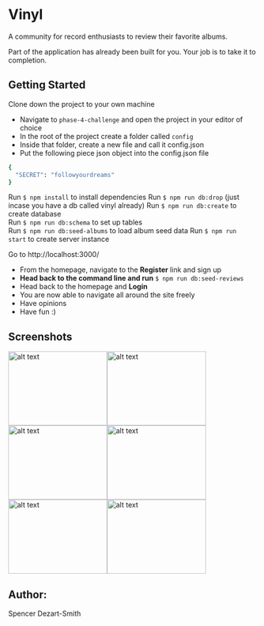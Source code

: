 # Vinyl

A community for record enthusiasts to review their favorite albums.

Part of the application has already been built for you. Your job is to take it to completion.

## Getting Started

Clone down the project to your own machine
  - Navigate to `phase-4-challenge` and open the project in your editor of choice
  - In the root of the project create a folder called `config`
  - Inside that folder, create a new file and call it config.json
  - Put the following piece json object into the config.json file
  ```ruby
  {
	"SECRET": "followyourdreams"
  }
  ```

Run `$ npm install` to install dependencies
Run `$ npm run db:drop` (just incase you have a db called vinyl already)
Run `$ npm run db:create` to create database  
Run `$ npm run db:schema` to set up tables  
Run `$ npm run db:seed-albums` to load album seed data 
Run `$ npm run start` to create server instance

Go to http://localhost:3000/
  - From the homepage, navigate to the **Register** link and sign up
  - **Head back to the command line and run** `$ npm run db:seed-reviews`
  - Head back to the homepage and **Login**
  - You are now able to navigate all around the site freely
  - Have opinions
  - Have fun :)

## Screenshots

<img src="http://i.imgur.com/OtpxzSt.png" alt="alt text" width="200" height="150"><img src="http://i.imgur.com/KuoYfN3.png" alt="alt text" width="200" height="150"><img src="http://i.imgur.com/CSOiaxd.png" alt="alt text" width="200" height="150"><img src="http://i.imgur.com/bDH64l2.png" alt="alt text" width="200" height="150"><img src="http://i.imgur.com/8xsQshj.png" alt="alt text" width="200" height="150"><img src="http://i.imgur.com/OU5DtxY.png" alt="alt text" width="200" height="150">

## Author:
  Spencer Dezart-Smith
